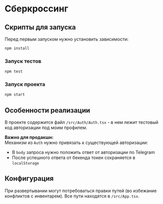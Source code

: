 # Сберкроссинг 

## Скрипты для запуска  

Перед первым запуском нужно установить зависимости:  
```bash
npm install
```  

### Запуск тестов  
```bash
npm test
```  

### Запуск проекта  
```bash
npm start
```  

## Особенности реализации  

В проекте содержится файл `/src/Auth/Auth.tsx` - в нем лежит тестовый код авторизации под моим профилем.  

**Важно для продакшн:**  
Механизм из `Auth` нужно привязать к существующей авторизации:  
- В `body` запроса нужно положить ответ от авторизации по Telegram  
- После успешного ответа от бекенда токен сохраняется в `localStorage`  

## Конфигурация  

При развертывании могут потребоваться правки путей (во избежание конфликтов с инвентарем). Все пути находятся в `/src/App.tsx`.  
